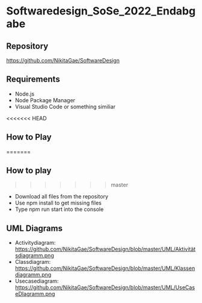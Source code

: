 # Softwaredesign_SoSe_2022_Endabgabe

<!-- Repository -->
## Repository

https://github.com/NikitaGae/SoftwareDesign

<!-- Requirements -->
## Requirements

* Node.js
* Node Package Manager
* Visual Studio Code or something similiar

<<<<<<< HEAD
<!-- How to Play -->
## How to Play
=======
<!-- How to play -->
## How to play
>>>>>>> master

* Download all files from the repository
* Use npm install to get missing files
* Type npm run start into the console

<!-- UML Diagrams -->
## UML Diagrams

* Activitydiagram: https://github.com/NikitaGae/SoftwareDesign/blob/master/UML/Aktivitätsdiagramm.png
* Classdiagram: https://github.com/NikitaGae/SoftwareDesign/blob/master/UML/Klassendiagramm.png
* Usecasediagram: https://github.com/NikitaGae/SoftwareDesign/blob/master/UML/UseCaseDIagramm.png
